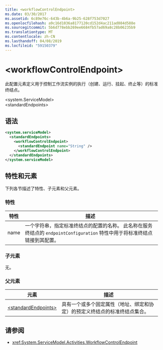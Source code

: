 ```yaml
---
title: <workflowControlEndpoint>
ms.date: 03/30/2017
ms.assetid: 6c89e76c-643b-4b6a-9b25-628f753d7027
ms.openlocfilehash: a9c16d1036a8177120cd152d4ac211ad084d588e
ms.sourcegitcommit: 5b6d778ebb269ee6684fb57ad69a8c28b06235b9
ms.translationtype: MT
ms.contentlocale: zh-CN
ms.lasthandoff: 04/08/2019
ms.locfileid: "59150379"
---
```

# <a name="workflowcontrolendpoint"></a>\<workflowControlEndpoint>
此配置元素定义用于控制工作流实例的执行（创建、运行、挂起、终止等）的标准终结点。  
  
\<system.ServiceModel>  
\<standardEndpoints>  
  
## <a name="syntax"></a>语法  
  
```xml  
<system.serviceModel>
  <standardEndpoints>
    <workflowControlEndpoint>
      <standardEndpoint name="String" />
    </workflowControlEndpoint>
  </standardEndpoints>
</system.serviceModel>
```  
  
## <a name="attributes-and-elements"></a>特性和元素  
 下列各节描述了特性、子元素和父元素。  
  
### <a name="attributes"></a>特性  
  
|特性|描述|  
|---------------|-----------------|  
|name|一个字符串，指定标准终结点的配置的名称。 此名称在服务终结点的 `endpointConfiguration` 特性中用于将标准终结点链接到其配置。|  
  
### <a name="child-elements"></a>子元素  
 无。  
  
### <a name="parent-elements"></a>父元素  
  
|元素|描述|  
|-------------|-----------------|  
|[\<standardEndpoints>](../../../../../docs/framework/configure-apps/file-schema/wcf/standardendpoints.md)|具有一个或多个固定属性（地址、绑定和协定）的预定义终结点的标准终结点集合。|  
  
## <a name="see-also"></a>请参阅

- <xref:System.ServiceModel.Activities.WorkflowControlEndpoint>
